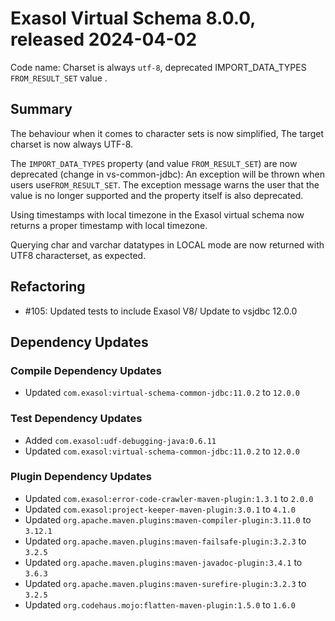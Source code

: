 # Exasol Virtual Schema 8.0.0, released 2024-04-02

Code name: Charset is always `utf-8`, deprecated IMPORT_DATA_TYPES `FROM_RESULT_SET` value .

## Summary

The behaviour when it comes to character sets is now simplified,
The target charset is now always UTF-8.

The `IMPORT_DATA_TYPES` property (and value `FROM_RESULT_SET`) are now deprecated (change in vs-common-jdbc):
An exception will be thrown when users use`FROM_RESULT_SET`. The exception message warns the user that the value is no longer supported and the property itself is also deprecated.

Using timestamps with local timezone in the Exasol virtual schema now returns a proper timestamp with local timezone.

Querying char and varchar datatypes in LOCAL mode are now returned with UTF8 characterset, as expected.

## Refactoring

* #105: Updated tests to include Exasol V8/ Update to vsjdbc 12.0.0

## Dependency Updates

### Compile Dependency Updates

* Updated `com.exasol:virtual-schema-common-jdbc:11.0.2` to `12.0.0`

### Test Dependency Updates

* Added `com.exasol:udf-debugging-java:0.6.11`
* Updated `com.exasol:virtual-schema-common-jdbc:11.0.2` to `12.0.0`

### Plugin Dependency Updates

* Updated `com.exasol:error-code-crawler-maven-plugin:1.3.1` to `2.0.0`
* Updated `com.exasol:project-keeper-maven-plugin:3.0.1` to `4.1.0`
* Updated `org.apache.maven.plugins:maven-compiler-plugin:3.11.0` to `3.12.1`
* Updated `org.apache.maven.plugins:maven-failsafe-plugin:3.2.3` to `3.2.5`
* Updated `org.apache.maven.plugins:maven-javadoc-plugin:3.4.1` to `3.6.3`
* Updated `org.apache.maven.plugins:maven-surefire-plugin:3.2.3` to `3.2.5`
* Updated `org.codehaus.mojo:flatten-maven-plugin:1.5.0` to `1.6.0`
